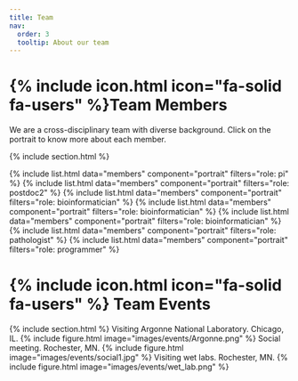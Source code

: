 ```yaml
---
title: Team
nav:
  order: 3
  tooltip: About our team
---
```


# {% include icon.html icon="fa-solid fa-users" %}Team Members

We are a cross-disciplinary team with diverse background. Click on the portrait to know more about each member. 

{% include section.html %}

{% include list.html data="members" component="portrait" filters="role: pi" %}
{% include list.html data="members" component="portrait" filters="role: postdoc2" %}
{% include list.html data="members" component="portrait" filters="role: bioinformatician" %}
{% include list.html data="members" component="portrait" filters="role: bioinformatician" %}
{% include list.html data="members" component="portrait" filters="role: bioinformatician" %}
{% include list.html data="members" component="portrait" filters="role: pathologist" %}
{% include list.html data="members" component="portrait" filters="role: programmer" %}

# {% include icon.html icon="fa-solid fa-users" %} Team Events
{% include section.html %}
Visiting Argonne National Laboratory. Chicago, IL.
{% include figure.html image="images/events/Argonne.png" %}
Social meeting. Rochester, MN.
{% include figure.html image="images/events/social1.jpg" %}
Visiting wet labs. Rochester, MN.
{% include figure.html image="images/events/wet_lab.png" %}

